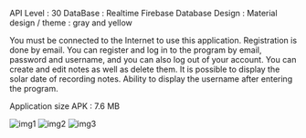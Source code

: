 API Level : 30
DataBase : Realtime Firebase Database
Design : Material design   /  theme : gray and yellow


You must be connected to the Internet to use this application.
Registration is done by email.
You can register and log in to the program by email, password and username, and you can also log out of your account.
You can create and edit notes as well as delete them.
It is possible to display the solar date of recording notes.
Ability to display the username after entering the program.


Application size APK : 7.6 MB





![img1](https://user-images.githubusercontent.com/62285616/103156049-28dd1a00-47ba-11eb-9dff-cbf8fab33795.jpg)  ![img2](https://user-images.githubusercontent.com/62285616/103156060-3befea00-47ba-11eb-9478-f57966a8ce7f.jpg)  ![img3](https://user-images.githubusercontent.com/62285616/103156123-bfa9d680-47ba-11eb-9967-724e3edca8e3.jpg)

